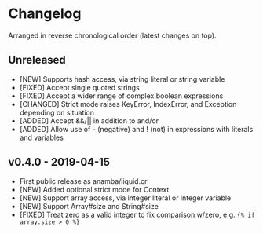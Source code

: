 # Changelog

Arranged in reverse chronological order (latest changes on top).

## Unreleased

* [NEW] Supports hash access, via string literal or string variable
* [FIXED] Accept single quoted strings
* [FIXED] Accept a wider range of complex boolean expressions
* [CHANGED] Strict mode raises KeyError, IndexError, and Exception depending on situation
* [ADDED] Accept &&/|| in addition to and/or
* [ADDED] Allow use of - (negative) and ! (not) in expressions with literals and variables

## v0.4.0 - 2019-04-15

* First public release as anamba/liquid.cr
* [NEW] Added optional strict mode for Context
* [NEW] Support array access, via integer literal or integer variable
* [NEW] Support Array#size and String#size
* [FIXED] Treat zero as a valid integer to fix comparison w/zero, e.g. `{% if array.size > 0 %}` 
